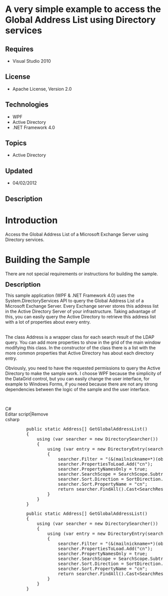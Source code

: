 # A very simple example to access the Global Address List using Directory services
## Requires
- Visual Studio 2010
## License
- Apache License, Version 2.0
## Technologies
- WPF
- Active Directory
- .NET Framework 4.0
## Topics
- Active Directory
## Updated
- 04/02/2012
## Description

<h1>Introduction</h1>
<p>Access the Global Address List of a Microsoft Exchange Server&nbsp;using Directory services.</p>
<h1><span>Building the Sample</span></h1>
<p>There are not&nbsp;special requirements or instructions for building the sample.</p>
<p><span style="font-size:20px; font-weight:bold">Description</span></p>
<p>This sample application (WPF &amp; .NET Framework 4.0) uses the System.DirectoryServices API to query the Global Address List of a Microsoft Exchange Server. Every Exchange server stores this address list in the Active Directory Server of your infrastructure.
 Taking advantage of this, you can easily query the Active Directory to retrieve this address list with a lot of properties about every entry.</p>
<p><br>
The class Address is a wrapper class for each search result of the LDAP query. You can add more properties to show in the grid of the main window modifying this class. In the constructor of the class there is a list with the more common properties that Active
 Directory has about each directory entry.</p>
<p>Obviously, you need to have the requested permissions to query the Active Directory to make the sample work. I choose WPF because the simplicity of the DataGrid control, but you can easily change the user interface, for example to Windows Forms, if you need
 because there are not any strong dependencies between the logic of the sample and the user interface.</p>
<p>&nbsp;</p>
<div class="scriptcode">
<div class="pluginEditHolder" pluginCommand="mceScriptCode">
<div class="title"><span>C#</span></div>
<div class="pluginLinkHolder"><span class="pluginEditHolderLink">Editar script</span>|<span class="pluginRemoveHolderLink">Remove</span></div>
<span class="hidden">csharp</span>
<pre class="hidden">        public static Address[] GetGlobalAddressList()
        {
            using (var searcher = new DirectorySearcher())
            {
                using (var entry = new DirectoryEntry(searcher.SearchRoot.Path))
                {
                    searcher.Filter = &quot;(&amp;(mailnickname=*)(objectClass=user))&quot;;
                    searcher.PropertiesToLoad.Add(&quot;cn&quot;);
                    searcher.PropertyNamesOnly = true;
                    searcher.SearchScope = SearchScope.Subtree;
                    searcher.Sort.Direction = SortDirection.Ascending;
                    searcher.Sort.PropertyName = &quot;cn&quot;;
                    return searcher.FindAll().Cast&lt;SearchResult&gt;().Select(result =&gt; new Address(result.GetDirectoryEntry())).ToArray();
                }
            }
        }
</pre>
<div class="preview">
<pre class="csharp">&nbsp;&nbsp;&nbsp;&nbsp;&nbsp;&nbsp;&nbsp;&nbsp;<span class="cs__keyword">public</span>&nbsp;<span class="cs__keyword">static</span>&nbsp;Address[]&nbsp;GetGlobalAddressList()&nbsp;
&nbsp;&nbsp;&nbsp;&nbsp;&nbsp;&nbsp;&nbsp;&nbsp;{&nbsp;
&nbsp;&nbsp;&nbsp;&nbsp;&nbsp;&nbsp;&nbsp;&nbsp;&nbsp;&nbsp;&nbsp;&nbsp;<span class="cs__keyword">using</span>&nbsp;(var&nbsp;searcher&nbsp;=&nbsp;<span class="cs__keyword">new</span>&nbsp;DirectorySearcher())&nbsp;
&nbsp;&nbsp;&nbsp;&nbsp;&nbsp;&nbsp;&nbsp;&nbsp;&nbsp;&nbsp;&nbsp;&nbsp;{&nbsp;
&nbsp;&nbsp;&nbsp;&nbsp;&nbsp;&nbsp;&nbsp;&nbsp;&nbsp;&nbsp;&nbsp;&nbsp;&nbsp;&nbsp;&nbsp;&nbsp;<span class="cs__keyword">using</span>&nbsp;(var&nbsp;entry&nbsp;=&nbsp;<span class="cs__keyword">new</span>&nbsp;DirectoryEntry(searcher.SearchRoot.Path))&nbsp;
&nbsp;&nbsp;&nbsp;&nbsp;&nbsp;&nbsp;&nbsp;&nbsp;&nbsp;&nbsp;&nbsp;&nbsp;&nbsp;&nbsp;&nbsp;&nbsp;{&nbsp;
&nbsp;&nbsp;&nbsp;&nbsp;&nbsp;&nbsp;&nbsp;&nbsp;&nbsp;&nbsp;&nbsp;&nbsp;&nbsp;&nbsp;&nbsp;&nbsp;&nbsp;&nbsp;&nbsp;&nbsp;searcher.Filter&nbsp;=&nbsp;<span class="cs__string">&quot;(&amp;(mailnickname=*)(objectClass=user))&quot;</span>;&nbsp;
&nbsp;&nbsp;&nbsp;&nbsp;&nbsp;&nbsp;&nbsp;&nbsp;&nbsp;&nbsp;&nbsp;&nbsp;&nbsp;&nbsp;&nbsp;&nbsp;&nbsp;&nbsp;&nbsp;&nbsp;searcher.PropertiesToLoad.Add(<span class="cs__string">&quot;cn&quot;</span>);&nbsp;
&nbsp;&nbsp;&nbsp;&nbsp;&nbsp;&nbsp;&nbsp;&nbsp;&nbsp;&nbsp;&nbsp;&nbsp;&nbsp;&nbsp;&nbsp;&nbsp;&nbsp;&nbsp;&nbsp;&nbsp;searcher.PropertyNamesOnly&nbsp;=&nbsp;<span class="cs__keyword">true</span>;&nbsp;
&nbsp;&nbsp;&nbsp;&nbsp;&nbsp;&nbsp;&nbsp;&nbsp;&nbsp;&nbsp;&nbsp;&nbsp;&nbsp;&nbsp;&nbsp;&nbsp;&nbsp;&nbsp;&nbsp;&nbsp;searcher.SearchScope&nbsp;=&nbsp;SearchScope.Subtree;&nbsp;
&nbsp;&nbsp;&nbsp;&nbsp;&nbsp;&nbsp;&nbsp;&nbsp;&nbsp;&nbsp;&nbsp;&nbsp;&nbsp;&nbsp;&nbsp;&nbsp;&nbsp;&nbsp;&nbsp;&nbsp;searcher.Sort.Direction&nbsp;=&nbsp;SortDirection.Ascending;&nbsp;
&nbsp;&nbsp;&nbsp;&nbsp;&nbsp;&nbsp;&nbsp;&nbsp;&nbsp;&nbsp;&nbsp;&nbsp;&nbsp;&nbsp;&nbsp;&nbsp;&nbsp;&nbsp;&nbsp;&nbsp;searcher.Sort.PropertyName&nbsp;=&nbsp;<span class="cs__string">&quot;cn&quot;</span>;&nbsp;
&nbsp;&nbsp;&nbsp;&nbsp;&nbsp;&nbsp;&nbsp;&nbsp;&nbsp;&nbsp;&nbsp;&nbsp;&nbsp;&nbsp;&nbsp;&nbsp;&nbsp;&nbsp;&nbsp;&nbsp;<span class="cs__keyword">return</span>&nbsp;searcher.FindAll().Cast&lt;SearchResult&gt;().Select(result&nbsp;=&gt;&nbsp;<span class="cs__keyword">new</span>&nbsp;Address(result.GetDirectoryEntry())).ToArray();&nbsp;
&nbsp;&nbsp;&nbsp;&nbsp;&nbsp;&nbsp;&nbsp;&nbsp;&nbsp;&nbsp;&nbsp;&nbsp;&nbsp;&nbsp;&nbsp;&nbsp;}&nbsp;
&nbsp;&nbsp;&nbsp;&nbsp;&nbsp;&nbsp;&nbsp;&nbsp;&nbsp;&nbsp;&nbsp;&nbsp;}&nbsp;
&nbsp;&nbsp;&nbsp;&nbsp;&nbsp;&nbsp;&nbsp;&nbsp;}&nbsp;
</pre>
</div>
</div>
</div>
